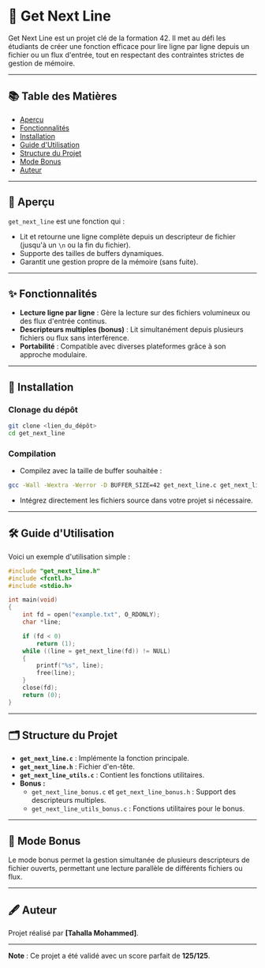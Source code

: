 
# 📝 Get Next Line  

Get Next Line est un projet clé de la formation 42. Il met au défi les étudiants de créer une fonction efficace pour lire ligne par ligne depuis un fichier ou un flux d'entrée, tout en respectant des contraintes strictes de gestion de mémoire.  

---

## 📚 Table des Matières  
- [Aperçu](#aperçu)  
- [Fonctionnalités](#fonctionnalités)  
- [Installation](#installation)  
- [Guide d'Utilisation](#guide-dutilisation)  
- [Structure du Projet](#structure-du-projet)  
- [Mode Bonus](#mode-bonus)  
- [Auteur](#auteur)  

---

## 🧐 Aperçu  

`get_next_line` est une fonction qui :  
- Lit et retourne une ligne complète depuis un descripteur de fichier (jusqu'à un `\n` ou la fin du fichier).  
- Supporte des tailles de buffers dynamiques.  
- Garantit une gestion propre de la mémoire (sans fuite).  

---

## ✨ Fonctionnalités  

- **Lecture ligne par ligne** : Gère la lecture sur des fichiers volumineux ou des flux d'entrée continus.  
- **Descripteurs multiples (bonus)** : Lit simultanément depuis plusieurs fichiers ou flux sans interférence.  
- **Portabilité** : Compatible avec diverses plateformes grâce à son approche modulaire.  

---

## 🚀 Installation  

### Clonage du dépôt  

```bash
git clone <lien_du_dépôt>
cd get_next_line
```  

### Compilation  

- Compilez avec la taille de buffer souhaitée :  

```bash
gcc -Wall -Wextra -Werror -D BUFFER_SIZE=42 get_next_line.c get_next_line_utils.c -o gnl
```  

- Intégrez directement les fichiers source dans votre projet si nécessaire.  

---

## 🛠️ Guide d'Utilisation  

Voici un exemple d'utilisation simple :  

```c
#include "get_next_line.h"
#include <fcntl.h>
#include <stdio.h>

int main(void)
{
    int fd = open("example.txt", O_RDONLY);
    char *line;

    if (fd < 0)
        return (1);
    while ((line = get_next_line(fd)) != NULL)
    {
        printf("%s", line);
        free(line);
    }
    close(fd);
    return (0);
}
```

---

## 🗂️ Structure du Projet  

- **`get_next_line.c`** : Implémente la fonction principale.  
- **`get_next_line.h`** : Fichier d'en-tête.  
- **`get_next_line_utils.c`** : Contient les fonctions utilitaires.  
- **Bonus :**  
  - `get_next_line_bonus.c` et `get_next_line_bonus.h` : Support des descripteurs multiples.  
  - `get_next_line_utils_bonus.c` : Fonctions utilitaires pour le bonus.  

---

## 🎯 Mode Bonus  

Le mode bonus permet la gestion simultanée de plusieurs descripteurs de fichier ouverts, permettant une lecture parallèle de différents fichiers ou flux.  

---

## 🖋️ Auteur  

Projet réalisé par **[Tahalla Mohammed]**.  

---

**Note** : Ce projet a été validé avec un score parfait de **125/125**.
